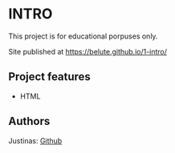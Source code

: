 

# INTRO



This project is for educational porpuses only. 

Site published at https://belute.github.io/1-intro/



## Project features

- HTML


## Authors
Justinas: [Github](https://github.com/belute)
